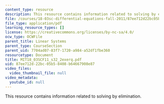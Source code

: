 ```yaml
---
content_type: resource
description: This resource contains information related to solving by elimination.
file: /courses/18-03sc-differential-equations-fall-2011/87ee712d22bc05b58408b64667908e87_MIT18_03SCF11_s32_2exerq.pdf
file_type: application/pdf
learning_resource_types: []
license: https://creativecommons.org/licenses/by-nc-sa/4.0/
ocw_type: OCWFile
parent_title: Linear Systems
parent_type: CourseSection
parent_uid: 7704ad07-83f7-1720-a984-a52df1fbe360
resourcetype: Document
title: MIT18_03SCF11_s32_2exerq.pdf
uid: 87ee712d-22bc-05b5-8408-b64667908e87
video_files:
  video_thumbnail_file: null
video_metadata:
  youtube_id: null
---
```

This resource contains information related to solving by elimination.